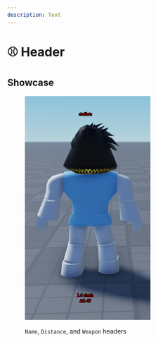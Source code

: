 ```yaml
---
description: Text
---
```


# ⚾ Header

## Showcase

<figure><img src="../../.gitbook/assets/image_2023-03-20_204403723.png" alt=""><figcaption><p><code>Name</code>, <code>Distance</code>, and <code>Weapon</code> headers</p></figcaption></figure>
